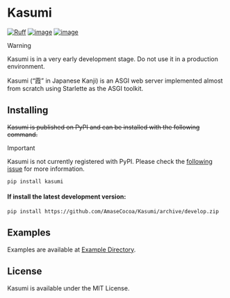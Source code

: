 # Kasumi
[![Ruff](https://img.shields.io/endpoint?url=https://raw.githubusercontent.com/astral-sh/ruff/main/assets/badge/v2.json)](https://github.com/astral-sh/ruff) [![image](https://img.shields.io/pypi/v/kasumi.svg)](https://pypi.python.org/pypi/kasumi) [![image](https://img.shields.io/pypi/pyversions/kasumi.svg)](https://pypi.python.org/pypi/kasumi)

> [!WARNING]
> Kasumi is in a very early development stage. Do not use it in a production environment.

Kasumi (“霞” in Japanese Kanji) is an ASGI web server implemented almost from scratch using Starlette as the ASGI toolkit.
## Installing
~~Kasumi is published on PyPI and can be installed with the following command.~~
> [!IMPORTANT]
> Kasumi is not currently registered with PyPI. Please check the [following issue](https://github.com/AmaseCocoa/Kasumi/issues/1) for more information.
```
pip install kasumi
```

#### If install the latest development version: 
```
pip install https://github.com/AmaseCocoa/Kasumi/archive/develop.zip
```

## Examples
Examples are available at [Example Directory](https://github.com/AmaseCocoa/Kasumi/blob/develop/example).
## License
Kasumi is available under the MIT License.